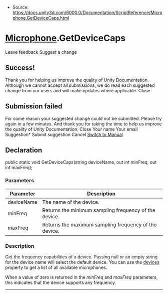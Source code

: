 * Source: https://docs.unity3d.com/6000.0/Documentation/ScriptReference/Microphone.GetDeviceCaps.html

#  [Microphone](https://docs.unity3d.com/6000.0/Documentation/ScriptReference/Microphone.html).GetDeviceCaps
Leave feedback
Suggest a change
## Success!
Thank you for helping us improve the quality of Unity Documentation. Although we cannot accept all submissions, we do read each suggested change from our users and will make updates where applicable.
Close
## Submission failed
For some reason your suggested change could not be submitted. Please <a>try again</a> in a few minutes. And thank you for taking the time to help us improve the quality of Unity Documentation.
Close
Your name Your email Suggestion* Submit suggestion
Cancel
[Switch to Manual](https://docs.unity3d.com/6000.0/Documentation/Manual/class-Microphone.html "Go to Microphone Component in the Manual")
## Declaration
public static void GetDeviceCaps(string deviceName, out int minFreq, out int maxFreq); 
### Parameters
Parameter | Description  
---|---  
deviceName | The name of the device.  
minFreq | Returns the minimum sampling frequency of the device.  
maxFreq | Returns the maximum sampling frequency of the device.  
### Description
Get the frequency capabilities of a device.
Passing null or an empty string for the device name will select the default device. You can use the [devices](https://docs.unity3d.com/6000.0/Documentation/ScriptReference/Microphone-devices.html) property to get a list of all available microphones.  
  
When a value of zero is returned in the _minFreq_ and _maxFreq_ parameters, this indicates that the device supports any frequency.
* * *
